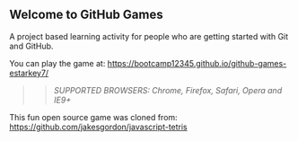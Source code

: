## Welcome to GitHub Games

A project based learning activity for people who are getting started with Git and GitHub.

You can play the game at: https://bootcamp12345.github.io/github-games-estarkey7/

>> _*SUPPORTED BROWSERS*: Chrome, Firefox, Safari, Opera and IE9+_

This fun open source game was cloned from: https://github.com/jakesgordon/javascript-tetris
